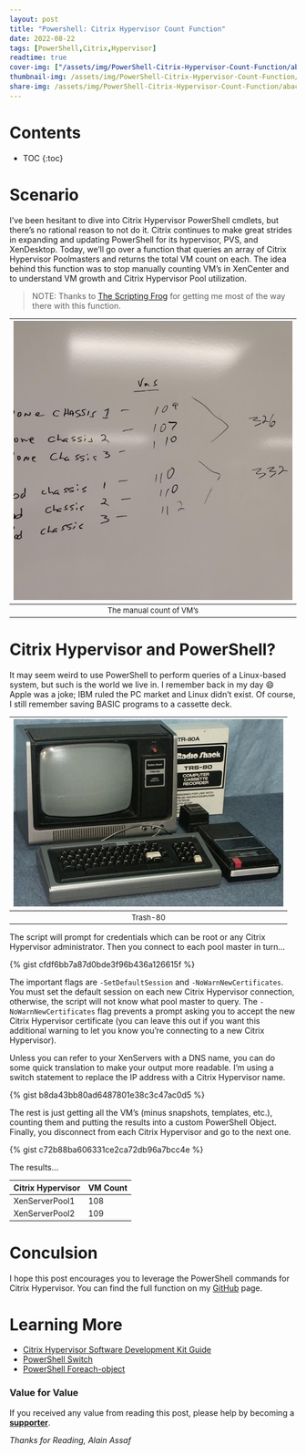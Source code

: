 ```yaml
---
layout: post
title: "Powershell: Citrix Hypervisor Count Function"
date: 2022-08-22
tags: [PowerShell,Citrix,Hypervisor]
readtime: true
cover-img: ["/assets/img/PowerShell-Citrix-Hypervisor-Count-Function/abacus.jpg" : "Pixabay"]
thumbnail-img: /assets/img/PowerShell-Citrix-Hypervisor-Count-Function/abacus.jpg
share-img: /assets/img/PowerShell-Citrix-Hypervisor-Count-Function/abacus.jpg
---
```


<!--more-->

# Contents

* TOC
{:toc}

# Scenario
I’ve been hesitant to dive into Citrix Hypervisor PowerShell cmdlets, but there’s no rational reason to not do it. Citrix continues to make great strides in expanding and updating PowerShell for its hypervisor, PVS, and XenDesktop. Today, we’ll go over a function that queries an array of Citrix Hypervisor Poolmasters and returns the total VM count on each. The idea behind this function was to stop manually counting VM’s in XenCenter and to understand VM growth and Citrix Hypervisor Pool utilization.

>NOTE: Thanks to [The Scripting Frog](http://thescriptingfrog.blogspot.com/) for getting me most of the way there with this function.

| ![](/assets/img/PowerShell-Citrix-Hypervisor-Count-Function/xenservercount.jpg "The manual count of VM’s") |
|:--:|
|<font size="2">The manual count of VM’s</font>|

# Citrix Hypervisor and PowerShell?
It may seem weird to use PowerShell to perform queries of a Linux-based system, but such is the world we live in. I remember back in my day :smile: Apple was a joke; IBM ruled the PC market and Linux didn’t exist. Of course, I still remember saving BASIC programs to a cassette deck.

| ![](/assets/img/PowerShell-Citrix-Hypervisor-Count-Function/th.png "Trash-80") |
|:--:|
|<font size="2">Trash-80</font>|

The script will prompt for credentials which can be root or any Citrix Hypervisor administrator. Then you connect to each pool master in turn…

{% gist cfdf6bb7a87d0bde3f96b436a126615f %}

The important flags are `-SetDefaultSession` and `-NoWarnNewCertificates`. You must set the default session on each new Citrix Hypervisor connection, otherwise, the script will not know what pool master to query. The `-NoWarnNewCertificates` flag prevents a prompt asking you to accept the new Citrix Hypervisor certificate (you can leave this out if you want this additional warning to let you know you’re connecting to a new Citrix Hypervisor).

Unless you can refer to your XenServers with a DNS name, you can do some quick translation to make your output more readable. I’m using a switch statement to replace the IP address with a Citrix Hypervisor name.

{% gist b8da43bb80ad6487801e38c3c47ac0d5 %}

The rest is just getting all the VM’s (minus snapshots, templates, etc.), counting them and putting the results into a custom PowerShell Object. Finally, you disconnect from each Citrix Hypervisor and go to the next one.

{% gist c72b88ba606331ce2ca72db96a7bcc4e %}

The results…

Citrix Hypervisor | VM Count
--- | ---
XenServerPool1 | 108
XenServerPool2 | 109

# Conculsion
I hope this post encourages you to leverage the PowerShell commands for Citrix Hypervisor. You can find the full function on my [GitHub](https://github.com/alainassaf/functions) page.

# Learning More
* [Citrix Hypervisor Software Development Kit Guide](https://developer-docs.citrix.com/projects/citrix-hypervisor-sdk/en/latest/getting-started/)
* [PowerShell Switch](https://docs.microsoft.com/en-us/powershell/scripting/learn/deep-dives/everything-about-switch?view=powershell-5.1)
* [PowerShell Foreach-object](https://docs.microsoft.com/en-us/powershell/module/microsoft.powershell.core/foreach-object?view=powershell-5.1)

### Value for Value
If you received any value from reading this post, please help by becoming a [**supporter**](https://www.paypal.com/donate?hosted_button_id=73HNLGA2SGLLU).

*Thanks for Reading,*
*Alain Assaf*

